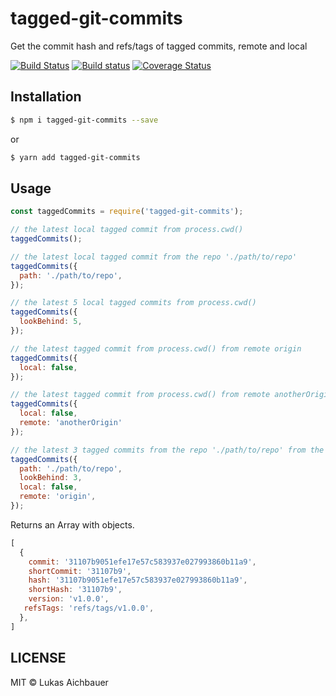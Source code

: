 # tagged-git-commits

Get the commit hash and refs/tags of tagged commits, remote and local

[![Build Status](https://travis-ci.org/aichbauer/node-tagged-git-commits.svg?branch=master)](https://travis-ci.org/aichbauer/node-tagged-git-commits)
[![Build status](https://ci.appveyor.com/api/projects/status/f6bdyd0afwg1p36a/branch/master?svg=true)](https://ci.appveyor.com/project/aichbauer/node-tagged-git-commits/branch/master)
[![Coverage Status](https://coveralls.io/repos/github/aichbauer/node-tagged-git-commits/badge.svg?branch=master)](https://coveralls.io/github/aichbauer/node-tagged-git-commits?branch=master)

## Installation

```sh
$ npm i tagged-git-commits --save
```
or
```sh
$ yarn add tagged-git-commits
```

## Usage

```js
const taggedCommits = require('tagged-git-commits');

// the latest local tagged commit from process.cwd()
taggedCommits();

// the latest local tagged commit from the repo './path/to/repo'
taggedCommits({
  path: './path/to/repo',
});

// the latest 5 local tagged commits from process.cwd()
taggedCommits({
  lookBehind: 5,
});

// the latest tagged commit from process.cwd() from remote origin
taggedCommits({
  local: false,
});

// the latest tagged commit from process.cwd() from remote anotherOrigin
taggedCommits({
  local: false,
  remote: 'anotherOrigin'
});

// the latest 3 tagged commits from the repo './path/to/repo' from the remote origin
taggedCommits({
  path: './path/to/repo',
  lookBehind: 3,
  local: false,
  remote: 'origin',
});
```

Returns an Array with objects.

```js
[
  {
    commit: '31107b9051efe17e57c583937e027993860b11a9',
    shortCommit: '31107b9',
    hash: '31107b9051efe17e57c583937e027993860b11a9',
    shortHash: '31107b9',
    version: 'v1.0.0',
   refsTags: 'refs/tags/v1.0.0',
  },
]
```

## LICENSE

MIT © Lukas Aichbauer
